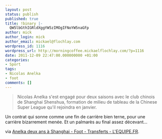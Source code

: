 ```yaml
---
layout: post
status: publish
published: true
title: !binary |-
  QW5lbGthIGRldXggYW5zIMOgIFNoYW5naGFp
author: mick
author_login: mick
author_email: mickael@flochlay.com
wordpress_id: 1116
wordpress_url: http://morningcoffee.mickaelflochlay.com/?p=1116
date: 2011-12-09 22:47:00.000000000 +01:00
categories:
- Sport
tags:
- Nicolas Anelka
- foot
comments: []
---
```

<blockquote>Nicolas Anelka s'est engagé pour deux saisons avec le club chinois de Shanghai Shenshua, formation de milieu de tableau de la Chinese Super League qu'il rejoindra en janvier.</blockquote>
Un contrat qui sonne comme une fin de carrière bien terne, pour une carrière bizarrement menée. Et un palmarès au final assez décevant...

via <a href="http://www.lequipe.fr/Football/breves2011/20111208_225833_anelka-deux-ans-a-shanghai.html#xtor=RSS-1">Anelka deux ans à Shanghai - Foot - Transferts - L'EQUIPE.FR</a>.
